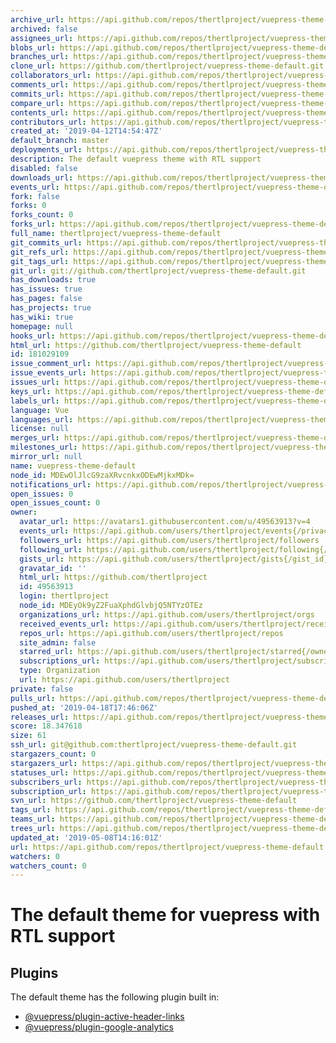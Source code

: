 ```yaml
---
archive_url: https://api.github.com/repos/thertlproject/vuepress-theme-default/{archive_format}{/ref}
archived: false
assignees_url: https://api.github.com/repos/thertlproject/vuepress-theme-default/assignees{/user}
blobs_url: https://api.github.com/repos/thertlproject/vuepress-theme-default/git/blobs{/sha}
branches_url: https://api.github.com/repos/thertlproject/vuepress-theme-default/branches{/branch}
clone_url: https://github.com/thertlproject/vuepress-theme-default.git
collaborators_url: https://api.github.com/repos/thertlproject/vuepress-theme-default/collaborators{/collaborator}
comments_url: https://api.github.com/repos/thertlproject/vuepress-theme-default/comments{/number}
commits_url: https://api.github.com/repos/thertlproject/vuepress-theme-default/commits{/sha}
compare_url: https://api.github.com/repos/thertlproject/vuepress-theme-default/compare/{base}...{head}
contents_url: https://api.github.com/repos/thertlproject/vuepress-theme-default/contents/{+path}
contributors_url: https://api.github.com/repos/thertlproject/vuepress-theme-default/contributors
created_at: '2019-04-12T14:54:47Z'
default_branch: master
deployments_url: https://api.github.com/repos/thertlproject/vuepress-theme-default/deployments
description: The default vuepress theme with RTL support
disabled: false
downloads_url: https://api.github.com/repos/thertlproject/vuepress-theme-default/downloads
events_url: https://api.github.com/repos/thertlproject/vuepress-theme-default/events
fork: false
forks: 0
forks_count: 0
forks_url: https://api.github.com/repos/thertlproject/vuepress-theme-default/forks
full_name: thertlproject/vuepress-theme-default
git_commits_url: https://api.github.com/repos/thertlproject/vuepress-theme-default/git/commits{/sha}
git_refs_url: https://api.github.com/repos/thertlproject/vuepress-theme-default/git/refs{/sha}
git_tags_url: https://api.github.com/repos/thertlproject/vuepress-theme-default/git/tags{/sha}
git_url: git://github.com/thertlproject/vuepress-theme-default.git
has_downloads: true
has_issues: true
has_pages: false
has_projects: true
has_wiki: true
homepage: null
hooks_url: https://api.github.com/repos/thertlproject/vuepress-theme-default/hooks
html_url: https://github.com/thertlproject/vuepress-theme-default
id: 181029109
issue_comment_url: https://api.github.com/repos/thertlproject/vuepress-theme-default/issues/comments{/number}
issue_events_url: https://api.github.com/repos/thertlproject/vuepress-theme-default/issues/events{/number}
issues_url: https://api.github.com/repos/thertlproject/vuepress-theme-default/issues{/number}
keys_url: https://api.github.com/repos/thertlproject/vuepress-theme-default/keys{/key_id}
labels_url: https://api.github.com/repos/thertlproject/vuepress-theme-default/labels{/name}
language: Vue
languages_url: https://api.github.com/repos/thertlproject/vuepress-theme-default/languages
license: null
merges_url: https://api.github.com/repos/thertlproject/vuepress-theme-default/merges
milestones_url: https://api.github.com/repos/thertlproject/vuepress-theme-default/milestones{/number}
mirror_url: null
name: vuepress-theme-default
node_id: MDEwOlJlcG9zaXRvcnkxODEwMjkxMDk=
notifications_url: https://api.github.com/repos/thertlproject/vuepress-theme-default/notifications{?since,all,participating}
open_issues: 0
open_issues_count: 0
owner:
  avatar_url: https://avatars1.githubusercontent.com/u/49563913?v=4
  events_url: https://api.github.com/users/thertlproject/events{/privacy}
  followers_url: https://api.github.com/users/thertlproject/followers
  following_url: https://api.github.com/users/thertlproject/following{/other_user}
  gists_url: https://api.github.com/users/thertlproject/gists{/gist_id}
  gravatar_id: ''
  html_url: https://github.com/thertlproject
  id: 49563913
  login: thertlproject
  node_id: MDEyOk9yZ2FuaXphdGlvbjQ5NTYzOTEz
  organizations_url: https://api.github.com/users/thertlproject/orgs
  received_events_url: https://api.github.com/users/thertlproject/received_events
  repos_url: https://api.github.com/users/thertlproject/repos
  site_admin: false
  starred_url: https://api.github.com/users/thertlproject/starred{/owner}{/repo}
  subscriptions_url: https://api.github.com/users/thertlproject/subscriptions
  type: Organization
  url: https://api.github.com/users/thertlproject
private: false
pulls_url: https://api.github.com/repos/thertlproject/vuepress-theme-default/pulls{/number}
pushed_at: '2019-04-18T17:46:06Z'
releases_url: https://api.github.com/repos/thertlproject/vuepress-theme-default/releases{/id}
score: 18.347618
size: 61
ssh_url: git@github.com:thertlproject/vuepress-theme-default.git
stargazers_count: 0
stargazers_url: https://api.github.com/repos/thertlproject/vuepress-theme-default/stargazers
statuses_url: https://api.github.com/repos/thertlproject/vuepress-theme-default/statuses/{sha}
subscribers_url: https://api.github.com/repos/thertlproject/vuepress-theme-default/subscribers
subscription_url: https://api.github.com/repos/thertlproject/vuepress-theme-default/subscription
svn_url: https://github.com/thertlproject/vuepress-theme-default
tags_url: https://api.github.com/repos/thertlproject/vuepress-theme-default/tags
teams_url: https://api.github.com/repos/thertlproject/vuepress-theme-default/teams
trees_url: https://api.github.com/repos/thertlproject/vuepress-theme-default/git/trees{/sha}
updated_at: '2019-05-08T14:16:01Z'
url: https://api.github.com/repos/thertlproject/vuepress-theme-default
watchers: 0
watchers_count: 0
---
```


# The default theme for vuepress with RTL support


## Plugins

The default theme has the following plugin built in:

- [@vuepress/plugin-active-header-links](https://github.com/vuejs/vuepress/tree/master/packages/@vuepress/plugin-active-header-links)
- [@vuepress/plugin-google-analytics](https://github.com/vuejs/vuepress/tree/master/packages/%40vuepress/plugin-google-analytics)
